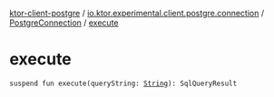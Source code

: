 [ktor-client-postgre](../../index.md) / [io.ktor.experimental.client.postgre.connection](../index.md) / [PostgreConnection](index.md) / [execute](./execute.md)

# execute

`suspend fun execute(queryString: `[`String`](https://kotlinlang.org/api/latest/jvm/stdlib/kotlin/-string/index.html)`): SqlQueryResult`